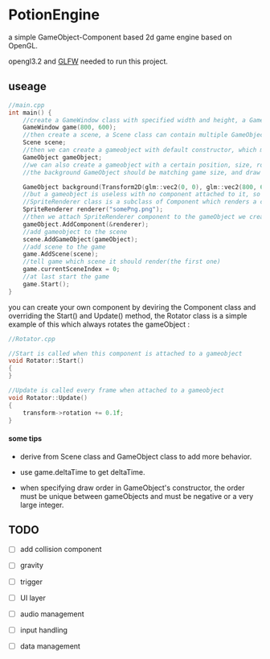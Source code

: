 # PotionEngine

a simple GameObject-Component based 2d game engine based on OpenGL.

opengl3.2 and [GLFW]([https://github.com/glfw/glfw]) needed to run this project. 

## useage

```cpp
//main.cpp
int main() {
    //create a GameWindow class with specified width and height, a GameWindow class can contain multiple scene
    GameWindow game(800, 600);
    //then create a scene, a Scene class can contain multiple GameObjects
    Scene scene;
    //then we can create a gameobject with default constructor, which make the gameobject positioned at (0,0), size 10*10 pixels
    GameObject gameObject;
    //we can also create a gameobject with a certain position, size, rotation and draw order(must be negative).
    //the background GameObject should be matching game size, and draw before everything.

	GameObject background(Transform2D(glm::vec2(0, 0), glm::vec2(800, 600), 180), -1);
	//but a gameobject is useless with no component attached to it, so we create a component, much like unity's MonoBehavior
	//SpriteRenderer class is a subclass of Component which renders a certain image file
	SpriteRenderer renderer("somePng.png");
    //then we attach SpriteRenderer component to the gameObject we created
    gameObject.AddComponent(&renderer);
    //add gameobject to the scene
    scene.AddGameObject(gameObject);
    //add scene to the game
    game.AddScene(scene);
    //tell game which scene it should render(the first one)
    game.currentSceneIndex = 0;
    //at last start the game
    game.Start();
}
```

you can create your own component by deviring the Component class and overriding the Start() and Update() method, the Rotator class is a simple example of this which always rotates the gameObject :

```cpp
//Rotator.cpp

//Start is called when this component is attached to a gameobject
void Rotator::Start()
{
}

//Update is called every frame when attached to a gameobject
void Rotator::Update()
{
	transform->rotation += 0.1f;
}
```

#### some tips

- derive from Scene class and GameObject class to add more behavior.

- use game.deltaTime to get deltaTime.

- when specifying draw order in GameObject's constructor, the order must be unique between gameObjects and must be negative or a very large integer.



## TODO

- [ ] add collision component

- [ ] gravity

- [ ] trigger

- [ ] UI layer

- [ ] audio management

- [ ] input handling

- [ ] data management







